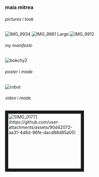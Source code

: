 ### maia mitrea

###### pictures i took  
![IMG_9934](https://github.com/user-attachments/assets/bbebb95f-b109-4892-90e7-5078c627fc5b)
![IMG_9881 Large](https://github.com/user-attachments/assets/15937de7-6738-49c9-81cf-9352d7fba019)
![IMG_9912](https://github.com/user-attachments/assets/bb2ac69f-9418-41bf-aa63-433e758ae7dd)



###### my manifesto  
![bokchy2](https://github.com/user-attachments/assets/0a9a56ff-7915-4308-9a3d-0a82ffb941b9)


###### poster i made
![robot](https://github.com/user-attachments/assets/2d7fa011-dd7d-4e0e-afe6-f6b96bb10400)


###### video i made 




<a href="http://www.youtube.com/watch?feature=player_embedded&v=2ya8IuLCyq8?si=DtmCvv_Ighzf9FLJ
" target="_blank"><img src="http://img.youtube.com/vi/2ya8IuLCyq8?si=DtmCvv_Ighzf9FLJ/0.jpg" 
alt="![IMG_0177](https://github.com/user-attachments/assets/90d42072-aa31-4d8d-96fe-dacd88d85a05)
" width="240" height="180" border="10" /></a>
